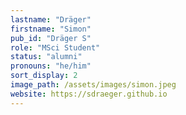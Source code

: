 ```yaml
---
lastname: "Dräger"
firstname: "Simon"
pub_id: "Dräger S"
role: "MSci Student"
status: "alumni"
pronouns: "he/him"
sort_display: 2
image_path: /assets/images/simon.jpeg
website: https://sdraeger.github.io
---
```


